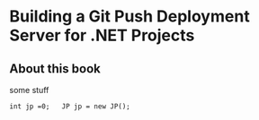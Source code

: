<link href="https://raw.github.com/jptoto/gitdeploymentbook/master/style.css" rel="stylesheet"></link>

# Building a Git Push Deployment Server for .NET Projects

## About this book
some stuff

`int jp =0;  
JP jp = new JP();`